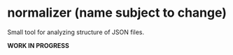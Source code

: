 # normalizer (name subject to change)

Small tool for analyzing structure of JSON files.

**WORK IN PROGRESS**
